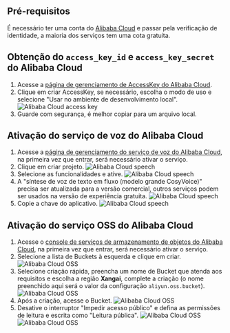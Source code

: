 ## Pré-requisitos
É necessário ter uma conta do [Alibaba Cloud](https://www.aliyun.com) e passar pela verificação de identidade, a maioria dos serviços tem uma cota gratuita.

## Obtenção do `access_key_id` e `access_key_secret` do Alibaba Cloud
1. Acesse a [página de gerenciamento de AccessKey do Alibaba Cloud](https://ram.console.aliyun.com/profile/access-keys).
2. Clique em criar AccessKey, se necessário, escolha o modo de uso e selecione "Usar no ambiente de desenvolvimento local".
![Alibaba Cloud access key](/docs/images/aliyun_accesskey_1.png)
3. Guarde com segurança, é melhor copiar para um arquivo local.

## Ativação do serviço de voz do Alibaba Cloud
1. Acesse a [página de gerenciamento do serviço de voz do Alibaba Cloud](https://nls-portal.console.aliyun.com/applist), na primeira vez que entrar, será necessário ativar o serviço.
2. Clique em criar projeto.
![Alibaba Cloud speech](/docs/images/aliyun_speech_1.png)
3. Selecione as funcionalidades e ative.
![Alibaba Cloud speech](/docs/images/aliyun_speech_2.png)
4. A "síntese de voz de texto em fluxo (modelo grande CosyVoice)" precisa ser atualizada para a versão comercial, outros serviços podem ser usados na versão de experiência gratuita.
![Alibaba Cloud speech](/docs/images/aliyun_speech_3.png)
5. Copie a chave do aplicativo.
![Alibaba Cloud speech](/docs/images/aliyun_speech_4.png)

## Ativação do serviço OSS do Alibaba Cloud
1. Acesse o [console de serviços de armazenamento de objetos do Alibaba Cloud](https://oss.console.aliyun.com/overview), na primeira vez que entrar, será necessário ativar o serviço.
2. Selecione a lista de Buckets à esquerda e clique em criar.
![Alibaba Cloud OSS](/docs/images/aliyun_oss_1.png)
3. Selecione criação rápida, preencha um nome de Bucket que atenda aos requisitos e escolha a região **Xangai**, complete a criação (o nome preenchido aqui será o valor da configuração `aliyun.oss.bucket`).
![Alibaba Cloud OSS](/docs/images/aliyun_oss_2.png)
4. Após a criação, acesse o Bucket.
![Alibaba Cloud OSS](/docs/images/aliyun_oss_3.png)
5. Desative o interruptor "Impedir acesso público" e defina as permissões de leitura e escrita como "Leitura pública".
![Alibaba Cloud OSS](/docs/images/aliyun_oss_4.png)
![Alibaba Cloud OSS](/docs/images/aliyun_oss_5.png)